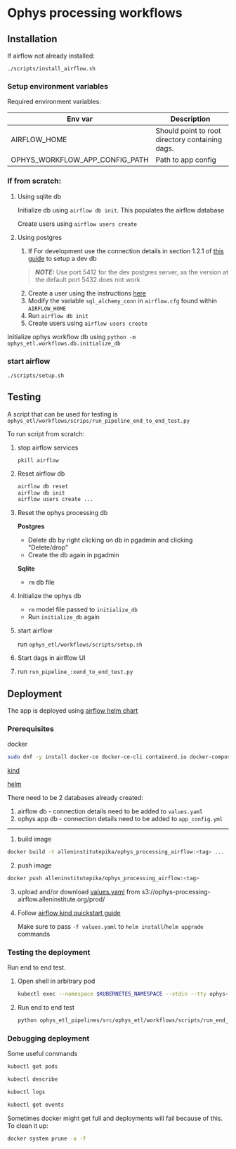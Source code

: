 # Ophys processing workflows

## Installation

If airflow not already installed:

`./scripts/install_airflow.sh`

### Setup environment variables
    
Required environment variables:

| Env var                           | Description                                     |
|-----------------------------------|-------------------------------------------------|
| AIRFLOW_HOME                      | Should point to root directory containing dags. |
| OPHYS_WORKFLOW_APP_CONFIG_PATH    | Path to app config                              |

### If from scratch:
1. Using sqlite db

    Initialize db using `airflow db init`. This populates the airflow database

    Create users using `airflow users create`

2. Using postgres

   1. If For development use the connection details in section 1.2.1 of [this guide](http://confluence.corp.alleninstitute.org/pages/viewpage.action?pageId=60855687) to setup a dev db
   > **_NOTE:_**  Use port 5412 for the dev postgres server, as the version at the default port 5432 does not work

   2. Create a user using the instructions [here](https://airflow.apache.org/docs/apache-airflow/stable/howto/set-up-database.html#setting-up-a-postgresql-database)
   3. Modify the variable `sql_alchemy_conn` in `airflow.cfg` found within `AIRFLOW_HOME`
   4. Run `airflow db init`
   5. Create users using `airflow users create`
   
Initialize ophys workflow db using `python -m ophys_etl.workflows.db.initialize_db`

### start airflow

`./scripts/setup.sh`

## Testing

A script that can be used for testing is `ophys_etl/workflows/scrips/run_pipeline_end_to_end_test.py`

To run script from scratch:

1. stop airflow services

    `pkill airflow`

2. Reset airflow db
    ```bash
    airflow db reset
    airflow db init
    airflow users create ...
    ```


3. Reset the ophys processing db

    **Postgres** 

    - Delete db by right clicking on db in pgadmin and clicking "Delete/drop"
    - Create the db again in pgadmin
   
    **Sqlite**
    - `rm` db file

4. Initialize the ophys db

    - `rm` model file passed to `initialize_db`
    - Run `initialize_db` again


5. start airflow

    run `ophys_etl/workflows/scripts/setup.sh`

6. Start dags in airlflow UI

7. run `run_pipeline_:xend_to_end_test.py`

## Deployment

The app is deployed using [airflow helm chart](https://airflow.apache.org/docs/helm-chart/stable/index.html) 

### Prerequisites

docker
```bash
sudo dnf -y install docker-ce docker-ce-cli containerd.io docker-compose-plugin
```

[kind](https://kind.sigs.k8s.io/)

[helm](https://helm.sh/docs/intro/install/)

There need to be 2 databases already created:
1. airflow db - connection details need to be added to `values.yaml`
2. ophys app db - connection details need to be added to `app_config.yml`

***
1. build image 
```bash
docker build -t alleninstitutepika/ophys_processing_airflow:<tag> ...
```
2. push image
```bash
docker push alleninstitutepika/ophys_processing_airflow:<tag>
```

3. upload and/or download [values.yaml](https://helm.sh/docs/chart_template_guide/values_files/) from s3://ophys-processing-airflow.alleninstitute.org/prod/

4. Follow [airflow kind quickstart guide](https://airflow.apache.org/docs/helm-chart/stable/quick-start.html)

    Make sure to pass `-f values.yaml` to `helm install`/`helm upgrade` commands

### Testing the deployment

Run end to end test.

1. Open shell in arbitrary pod
    ```bash
    kubectl exec --namespace $KUBERNETES_NAMESPACE --stdin --tty ophys-processing-scheduler-0 -- /bin/bash
    ```
2. Run end to end test
    ```bash
   python ophys_etl_pipelines/src/ophys_etl/workflows/scripts/run_end_to_end_test.py
   ```

### Debugging deployment

Some useful commands
```bash
kubectl get pods
```
```bash
kubectl describe
```
```bash
kubectl logs
```
```bash
kubectl get events
```

Sometimes docker might get full and deployments will fail because of this. To clean it up:
```bash
docker system prune -a -f
```